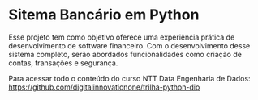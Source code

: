 # Sitema Bancário em Python
Esse projeto tem como objetivo oferece uma experiência prática de desenvolvimento de software financeiro. Com o desenvolvimento desse sistema completo, serão abordados funcionalidades como criação de contas, transações e segurança.

Para acessar todo o conteúdo do curso NTT Data Engenharia de Dados: https://github.com/digitalinnovationone/trilha-python-dio